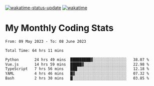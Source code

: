 [![wakatime-status-update](https://github.com/noopurphalak/noopurphalak/workflows/wakatime-status-update/badge.svg)](https://github.com/noopurphalak/noopurphalak/actions/workflows/main.yml)
[![wakatime](https://wakatime.com/badge/user/80ace140-ef40-4fdd-b8ed-f3be3d2e1aea.svg)](https://wakatime.com/@80ace140-ef40-4fdd-b8ed-f3be3d2e1aea)

# My Monthly Coding Stats

<!--START_SECTION:waka-->

```txt
From: 09 May 2023 - To: 08 June 2023

Total Time: 64 hrs 11 mins

Python       24 hrs 49 mins  █████████▓░░░░░░░░░░░░░░░   38.07 %
Vue.js       14 hrs 59 mins  █████▓░░░░░░░░░░░░░░░░░░░   22.98 %
TypeScript   7 hrs 56 mins   ███░░░░░░░░░░░░░░░░░░░░░░   12.18 %
YAML         4 hrs 46 mins   █▓░░░░░░░░░░░░░░░░░░░░░░░   07.32 %
Bash         2 hrs 30 mins   █░░░░░░░░░░░░░░░░░░░░░░░░   03.85 %
```

<!--END_SECTION:waka-->
